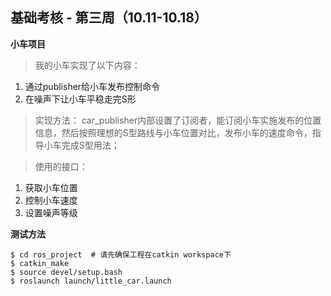 ## 基础考核 - 第三周（10.11-10.18）

**小车项目**
> 我的小车实现了以下内容：

1. 通过publisher给小车发布控制命令
2. 在噪声下让小车平稳走完S形

> 实现方法：
car_publisher内部设置了订阅者，能订阅小车实施发布的位置信息，然后按照理想的S型路线与小车位置对比，发布小车的速度命令，指导小车完成S型用法；

> 使用的接口： 
1. 获取小车位置
2. 控制小车速度
3. 设置噪声等级

**测试方法**

```shell
$ cd ros_project  # 请先确保工程在catkin workspace下
$ catkin_make  
$ source devel/setup.bash
$ roslaunch launch/little_car.launch
```

